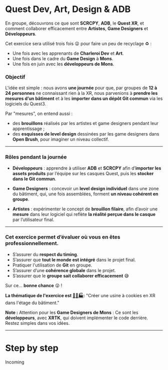 

# Quest Dev, Art, Design & ADB

En groupe, découvrons ce que sont **SCRCPY**, **ADB**, le **Quest XR**, et comment collaborer efficacement entre **Artistes**, **Game Designers** et **Développeurs**.

Cet exercice sera utilisé trois fois 😜 pour faire un peu de recyclage ♻️ :

* Une fois avec les apprenants de **Charleroi Dev** et **Art**.
* Une fois dans le cadre du **Game Design** à **Mons**.
* Une fois en juin avec les **développeurs de Mons**.

### Objectif

L'idée est simple : nous avons **une journée** pour que, par groupes de **12 à 24 personnes** ne connaissant rien à la XR, nous parvenions à **prendre les mesures d’un bâtiment** et à les **importer dans un dépôt Git commun** via les logiciels du Quest3.

Par "mesures", on entend aussi :

* des **brouillons** réalisés par les artistes et game designers pendant leur apprentissage ;
* des **esquisses de level design** dessinées par les game designers dans **Open Brush**, pour imaginer un niveau collectif.

---

### Rôles pendant la journée

* **Développeurs** : apprendre à utiliser **ADB** et **SCRCPY** afin d’**importer les assets produits** par l’équipe sur les casques Quest, puis les **stocker dans le Git commun**.

* **Game Designers** : concevoir un **level design individuel** dans une zone du bâtiment, qui, une fois assemblées, forment **un niveau cohérent en groupe**.

* **Artistes** : expérimenter le concept de **brouillon filaire**, afin d’avoir une **mesure** dans leur logiciel qui reflète **la réalité perçue dans le casque** par l’utilisateur final.

---

### Cet exercice permet d’évaluer où vous en êtes professionnellement.

* S’assurer du **respect du timing**.
* S’assurer que **tout le monde est intégré** dans le projet final.
* Pratiquer l'utilisation de **Git** en groupe.
* S’assurer d’une **cohérence globale** dans le projet.
* S’assurer que le **groupe sait collaborer efficacement** 😅

Sur ce… **bonne chance** 😜 !

**La thématique de l'exercice est [🍪👵🏭](https://orteil.dashnet.org/cookieclicker/):**
"Créer une usine à cookies en XR dans l'étage du bâtiment."

**Note :** Attention pour les **Game Designers de Mons** :
Ce sont les **développeurs**, avec **XRTK**, qui doivent implémenter le code derrière.
Restez simples dans vos idées.


---

# Step by step

Incoming


